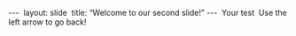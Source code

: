 ---  
layout: slide  
title: “Welcome to our second slide!”
---  
Your test  
Use the left arrow to go back! 
